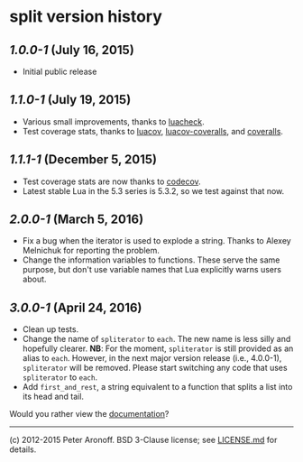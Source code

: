 # split version history

## *1.0.0-1* (July 16, 2015)

+ Initial public release

## *1.1.0-1* (July 19, 2015)

+ Various small improvements, thanks to [luacheck][luacheck].
+ Test coverage stats, thanks to [luacov][luacov],
  [luacov-coveralls][luacov-coveralls], and [coveralls][coveralls].

[luacheck]: https://github.com/mpeterv/luacheck
[luacov]: http://keplerproject.github.io/luacov
[luacov-coveralls]: https://github.com/moteus/luacov-coveralls
[coveralls]: https://coveralls.io

## *1.1.1-1* (December 5, 2015)

+ Test coverage stats are now thanks to [codecov][codecov].
+ Latest stable Lua in the 5.3 series is 5.3.2, so we test against that now.

[codecov]: https://codecov.io

## *2.0.0-1* (March 5, 2016)

+ Fix a bug when the iterator is used to explode a string. Thanks to Alexey
  Melnichuk for reporting the problem.
+ Change the information variables to functions. These serve the same purpose,
  but don't use variable names that Lua explicitly warns users about.

## *3.0.0-1* (April 24, 2016)

+ Clean up tests.
+ Change the name of `spliterator` to `each`. The new name is less silly and
  hopefully clearer. **NB**: For the moment, `spliterator` is still provided as
  an alias to `each`. However, in the next major version release (i.e.,
  4.0.0-1), `spliterator` will be removed. Please start switching any code that
  uses `spliterator` to `each`.
+ Add `first_and_rest`, a string equivalent to a function that splits a list
  into its head and tail.

Would you rather view the [documentation][d]?

[d]: /README.md
---

(c) 2012-2015 Peter Aronoff. BSD 3-Clause license; see [LICENSE.md][l] for
details.

[l]: /LICENSE.md
